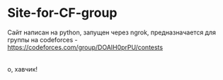 # Site-for-CF-group
Сайт написан на python, запущен через ngrok, предназначается для группы на codeforces - <https://codeforces.com/group/DOAIH0prPU/contests>
######
о, хавчик!
